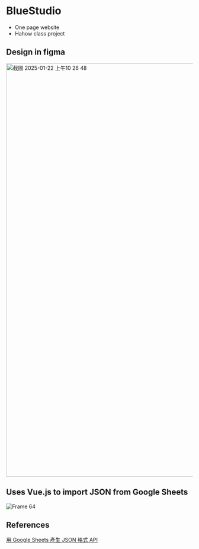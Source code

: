 # BlueStudio


* One page website
* Hahow class project

## Design in figma
<img width="1118" alt="截圖 2025-01-22 上午10 26 48" src="https://github.com/user-attachments/assets/36e10e41-72df-4ca5-96c6-98b328cbfab4" />

## Uses Vue.js to import JSON from Google Sheets
![Frame 64](https://github.com/user-attachments/assets/2b5fc1f5-b8be-4456-92ac-d0d9ebd31e95)

## References
[用 Google Sheets 產生 JSON 格式 API]([https://github.com/tony1966/praat-project](https://lynkishere.com/Others/google-sheets-to-json/))
